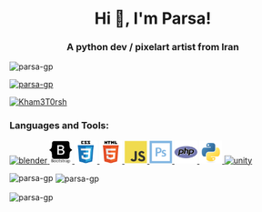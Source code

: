 <h1 align="center">Hi 👋, I'm Parsa!</h1>
<h3 align="center">A python dev / pixelart artist from Iran</h3>

<p align="left"> <img src="https://komarev.com/ghpvc/?username=parsa-gp&label=Profile%20views&color=0e75b6&style=flat" alt="parsa-gp" /> </p>

<p align="left"> <a href="https://github.com/ryo-ma/github-profile-trophy"><img src="https://github-profile-trophy.vercel.app/?username=parsa-gp" alt="parsa-gp" /></a> </p>

<p align="left"> <a href="https://twitter.com/Kham3T0rsh" target="blank"><img src="https://img.shields.io/twitter/follow/Kham3T0rsh?logo=twitter&style=for-the-badge" alt="Kham3T0rsh" /></a> </p>

<h3 align="left">Languages and Tools:</h3>
<p align="left">
 <a href="https://www.blender.org/" target="_blank" rel="noreferrer"> <img src="https://download.blender.org/branding/community/blender_community_badge_white.svg" alt="blender" width="40" height="40"/> </a>
 <a href="https://getbootstrap.com" target="_blank" rel="noreferrer"> <img src="https://raw.githubusercontent.com/devicons/devicon/master/icons/bootstrap/bootstrap-plain-wordmark.svg" alt="bootstrap" width="40" height="40"/> </a>
 <a href="https://www.w3schools.com/css/" target="_blank" rel="noreferrer"> <img src="https://raw.githubusercontent.com/devicons/devicon/master/icons/css3/css3-original-wordmark.svg" alt="css3" width="40" height="40"/> </a>
 <a href="https://www.w3.org/html/" target="_blank" rel="noreferrer"> <img src="https://raw.githubusercontent.com/devicons/devicon/master/icons/html5/html5-original-wordmark.svg" alt="html5" width="40" height="40"/> </a>
 <a href="https://developer.mozilla.org/en-US/docs/Web/JavaScript" target="_blank" rel="noreferrer"> <img src="https://raw.githubusercontent.com/devicons/devicon/master/icons/javascript/javascript-original.svg" alt="javascript" width="40" height="40"/> </a>
 <a href="https://www.photoshop.com/en" target="_blank" rel="noreferrer"> <img src="https://raw.githubusercontent.com/devicons/devicon/master/icons/photoshop/photoshop-line.svg" alt="photoshop" width="40" height="40"/> </a>
 <a href="https://www.php.net" target="_blank" rel="noreferrer"> <img src="https://raw.githubusercontent.com/devicons/devicon/master/icons/php/php-original.svg" alt="php" width="40" height="40"/> </a>
 <a href="https://www.python.org" target="_blank" rel="noreferrer"> <img src="https://raw.githubusercontent.com/devicons/devicon/master/icons/python/python-original.svg" alt="python" width="40" height="40"/> </a>
 <a href="https://unity.com/" target="_blank" rel="noreferrer"> <img src="https://www.vectorlogo.zone/logos/unity3d/unity3d-icon.svg" alt="unity" width="40" height="40"/> </a>
</p>

<p><img align="left" src="https://github-readme-stats.vercel.app/api/top-langs?username=parsa-gp&show_icons=true&locale=en&layout=compact" alt="parsa-gp" /></p>
<p>&nbsp;<img align="center" src="https://github-readme-stats.vercel.app/api?username=parsa-gp&show_icons=true&locale=en" alt="parsa-gp" /></p>
<p><img align="center" src="https://github-readme-streak-stats.herokuapp.com/?user=parsa-gp&" alt="parsa-gp" /></p>
